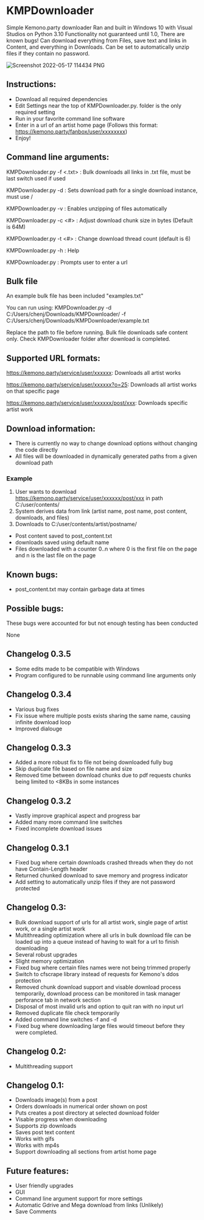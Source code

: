 # KMPDownloader
Simple Kemono.party downloader
Ran and built in Windows 10 with Visual Studios on Python 3.10
Functionality not guaranteed until 1.0, There are known bugs!
Can download everything from Files, save text and links in Content, and everything in Downloads. Can be set to automatically unzip files if they contain no password.

![Screenshot 2022-05-17 114434 PNG](https://user-images.githubusercontent.com/78765964/168853513-b5b14b98-430f-4437-b63b-08ea93ddf014.jpg)

## Instructions:
- Download all required dependencies
- Edit Settings near the top of KMPDownloader.py. folder is the only required setting
- Run in your favorite command line software
- Enter in a url of an artist home page (Follows this format: https://kemono.party/fanbox/user/xxxxxxxx)
- Enjoy!

## Command line arguments:
KMPDownloader.py -f <.txt> : Bulk downloads all links in .txt file, must be last switch used if used

KMPDownloader.py -d <path> : Sets download path for a single download instance, must use /
  
  KMPDownloader.py -v : Enables unzipping of files automatically
  
  KMPDownloader.py -c <#> : Adjust download chunk size in bytes (Default is 64M)
  
  KMPDownloader.py -t <#> : Change download thread count (default is 6)
 
KMPDownloader.py -h : Help
  
KMPDownloader.py : Prompts user to enter a url

## Bulk file
  An example bulk file has been included "examples.txt"
  
  You can run using: KMPDownloader.py -d C:/Users/chenj/Downloads/KMPDownloader/ -f C:/Users/chenj/Downloads/KMPDownloader/example.txt
  
  Replace the path to file before running. Bulk file downloads safe content only. Check KMPDownloader folder after download is completed. 
  
## Supported URL formats:

https://kemono.party/service/user/xxxxxx: Downloads all artist works
  
https://kemono.party/service/user/xxxxxx?o=25: Downloads all artist works on that specific page
  
https://kemono.party/service/user/xxxxxx/post/xxx: Downloads specific artist work

## Download information:
- There is currently no way to change download options without changing the code directly
- All files will be downloaded in dynamically generated paths from a given download path

### Example
1) User wants to download https://kemono.party/service/user/xxxxxx/post/xxx in path C:/user/contents/
2) System derives data from link (artist name, post name, post content, downloads, and files)
3) Downloads to C:/user/contents/artist/postname/
- Post content saved to post_content.txt
- downloads saved using default name
- Files downloaded with a counter 0..n where 0 is the first file on the page and n is the last file on the page

## Known bugs:
- post_content.txt may contain garbage data at times

## Possible bugs:
These bugs were accounted for but not enough testing has been conducted
  
None
  
 ## Changelog 0.3.5
  - Some edits made to be compatible with Windows
  - Program configured to be runnable using command line arguments only
  
 ## Changelog 0.3.4
  - Various bug fixes
  - Fix issue where multiple posts exists sharing the same name, causing infinite download loop
  - Improved dialouge
  
 ## Changelog 0.3.3
  - Added a more robust fix to file not being downloaded fully bug
  - Skip duplicate file based on file name and size
  - Removed time between download chunks due to pdf requests chunks being limited to <8KBs in some instances
  
 ## Changelog 0.3.2
- Vastly improve graphical aspect and progress bar
- Added many more command line switches
- Fixed incomplete download issues
  
 ## Changelog 0.3.1
  - Fixed bug where certain downloads crashed threads when they do not have Contain-Length header
  - Returned chunked download to save memory and progress indicator
  - Add setting to automatically unzip files if they are not password protected
  
## Changelog 0.3:
- Bulk download support of urls for all artist work, single page of artist work, or a single artist work
- Multithreading optimization where all urls in bulk download file can be loaded up into a queue instead of having to wait for a url to finish downloading
- Several robust upgrades
- Slight memory optimization
- Fixed bug where certain files names were not being trimmed properly
- Switch to cfscrape library instead of requests for Kemono's ddos protection
- Removed chunk download support and visable download process temporarily, download process can be monitored in task manager perforance tab in network section
- Disposal of most invalid urls and option to quit ran with no input url
- Removed duplicate file check temporarily
- Added command line switches -f and -d
- Fixed bug where downloading large files would timeout before they were completed.

## Changelog 0.2:
- Multithreading support

## Changelog 0.1:
- Downloads image(s) from a post
- Orders downloads in numerical order shown on post
- Puts creates a post directory at selected download folder
- Visable progress when downloading
- Supports zip downloads
- Saves post text content
- Works with gifs
- Works with mp4s 
- Support downloading all sections from artist home page

## Future features:
- User friendly upgrades
- GUI
- Command line argument support for more settings
- Automatic Gdrive and Mega download from links (Unlikely)
- Save Comments
